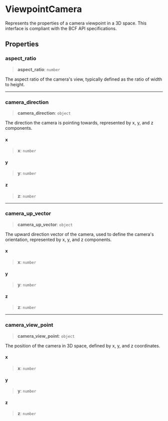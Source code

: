 # ViewpointCamera

Represents the properties of a camera viewpoint in a 3D space. This interface is compliant with the BCF API specifications.

## Properties

### aspect\_ratio

> **aspect\_ratio**: `number`

The aspect ratio of the camera's view, typically defined as the ratio of width to height.

***

### camera\_direction

> **camera\_direction**: `object`

The direction the camera is pointing towards, represented by x, y, and z components.

#### x

> **x**: `number`

#### y

> **y**: `number`

#### z

> **z**: `number`

***

### camera\_up\_vector

> **camera\_up\_vector**: `object`

The upward direction vector of the camera, used to define the camera's orientation, represented by x, y, and z components.

#### x

> **x**: `number`

#### y

> **y**: `number`

#### z

> **z**: `number`

***

### camera\_view\_point

> **camera\_view\_point**: `object`

The position of the camera in 3D space, defined by x, y, and z coordinates.

#### x

> **x**: `number`

#### y

> **y**: `number`

#### z

> **z**: `number`
